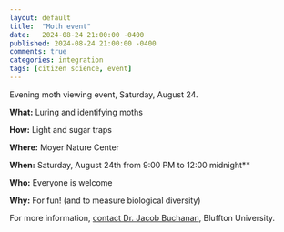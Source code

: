 ```yaml
---
layout: default
title:  "Moth event"
date:   2024-08-24 21:00:00 -0400
published: 2024-08-24 21:00:00 -0400
comments: true
categories: integration
tags: [citizen science, event]
---
```


Evening moth viewing event, Saturday, August 24.

<!--more-->

**What:** Luring and identifying moths

**How:** Light and sugar traps

**Where:** Moyer Nature Center

**When:** Saturday, August 24th from 9:00 PM to 12:00 midnight**

**Who:** Everyone is welcome

**Why:** For fun! (and to measure biological diversity)

For more information, [contact Dr. Jacob Buchanan](mailto:buchananj@bluffton.edu), Bluffton University.
